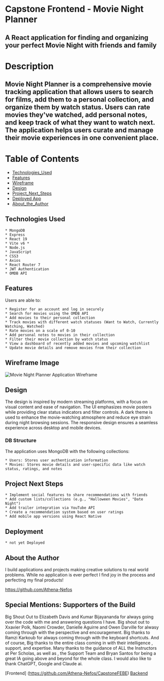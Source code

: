 # Capstone Frontend - Movie Night Planner

## A React application for finding and organizing your perfect Movie Night with friends and family

# Description

## Movie Night Planner is a comprehensive movie tracking application that allows users to search for films, add them to a personal collection, and organize them by watch status. Users can rate movies they've watched, add personal notes, and keep track of what they want to watch next. The application helps users curate and manage their movie experiences in one convenient place.

# Table of Contents

* [Technologies_Used](#technnologiesUsed)
* [Features](#features)
* [Wireframe](#wireframe)
* [Design](#design)
* [Project_Next_Steps](#projectNextSteps)
* [Deployed App](#deployedApp)
* [About_the_Author](#aboutTheAuthor)

## <a name="technologiesUsed">Technologies Used</a>

    * MongoDB
    * Express
    * React 19
    * Vite v6 * 
    * Node.js
    * JavaScript
    * CSS3
    * Axios
    * React Router 7
    * JWT Authentication
    * OMDB API

## <a name="features">Features</a>

Users are able to:

    * Register for an account and log in securely
    * Search for movies using the OMDB API
    * Add movies to their personal collection
    * Track movies with different watch statuses (Want to Watch, Currently Watching, Watched)
    * Rate movies on a scale of 0-10
    * Add personal notes to movies in their collection
    * Filter their movie collection by watch status
    * View a dashboard of recently added movies and upcoming watchlist
    * Update movie details and remove movies from their collection

## <a name="wireframe">Wireframe Image</a>

<img src="https://www.canva.com/design/DAGfgVDwbwg/cQTPUXEqhkxhFhNovR_TcQ/edit?referrer=whiteboards-landing-page" alt="Movie Night Planner Application Wireframe">

## <a name="design">Design</a>

The design is inspired by modern streaming platforms, with a focus on visual content and ease of navigation. The UI emphasizes movie posters while providing clear status indicators and filter controls. A dark theme is used to enhance the movie-watching atmosphere and reduce eye strain during night browsing sessions. The responsive design ensures a seamless experience across desktop and mobile devices.

### DB Structure

The application uses MongoDB with the following collections:

    * Users: Stores user authentication information
    * Movies: Stores movie details and user-specific data like watch status, ratings, and notes

## <a name="projectNextSteps">Project Next Steps</a>

    * Implement social features to share recommendations with friends
    * Add custom lists/collections (e.g., "Halloween Movies", "Date Night")
    * Add trailer integration via YouTube API
    * Create a recommendation system based on user ratings
    * Add mobile app versions using React Native  

## <a name="deployment">Deployment</a>

    * not yet Deployed

## <a name="aboutTheAuthor">About the Author</a>

I build applications and projects making creative solutions to real world problems.  While no application is ever perfect I find joy in the process and perfecting my final products!

https://github.com/Athena-Nefos

## Special Mentions:  Supporters of the Build

 Big Shout Out to Elizabeth Davis and Kumar Bijayananda for always going over the code with me and answering questions I have.  Big shout out to Xxavier Polk, Naomi Crowder, Danielle Aguirre and Owen Darville for alwasy coming through with the perspective and encouragement.  Big thanks to Ramzi Karkoub for always coming through with the keyboard shortcuts.  And of course, Big thanks to the entire class coming in with their intelligence , support, and expertise.  Many thanks to the guidance of ALL the Instructors at Per Scholas, as well as , the Support Team and Bryan Santos for being a great IA going above and beyond for the whole class.  I would also like to thank ChatGPT, Google and Claude ai.


[Frontend] (https://github.com/Athena-Nefos/CapstoneFEBE)
[Backend](https://github.com/Athena-Nefos/CapstoneBEFE2)

